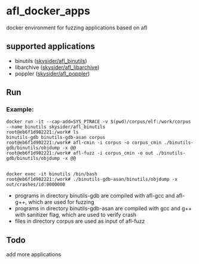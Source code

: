 # afl_docker_apps
docker environment for fuzzing applications based on afl

## supported applications

- binutils ([skysider/afl_binutils](https://hub.docker.com/r/skysider/afl_binutils/))
- libarchive ([skysider/afl_libarchive](https://hub.docker.com/r/skysider/afl_libarchive/))
- poppler ([skysider/afl_poppler](https://hub.docker.com/r/skysider/afl_poppler/))

## Run

### Example:

```shell
docker run -it --cap-add=SYS_PTRACE -v $(pwd)/corpus/elf:/work/corpus --name binutils skysider/afl_binutils
root@eb6f1d902221:/work# ls
binutils-gdb binutils-gdb-asan corpus
root@eb6f1d902221:/work# afl-cmin -i corpus -o corpus_cmin ./binutils-gdb/binutils/objdump -x @@
root@eb6f1d902221:/work# afl-fuzz -i corpus_cmin -o out ./binutils-gdb/binutils/objdump -x @@


docker exec -it binutils /bin/bash
root@eb6f1d902221:/work# ./binutils-gdb-asan/binutils/objdump -x out/crashes/id:0000000
```
- programs in directory binutils-gdb are compiled with afl-gcc and afl-g++, which are used for fuzzing
- programs in directory binutils-gdb-asan are compiled with gcc and g++ with sanitizer flag, which are used to verify crash
- files in directory corpus are used as input of afl-fuzz

## Todo

add more applications
